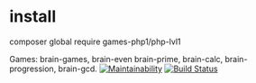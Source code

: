 # install 
composer global require games-php1/php-lvl1

Games:
brain-games,
brain-even
brain-prime,
brain-calc,
brain-progression,
brain-gcd.
[![Maintainability](https://api.codeclimate.com/v1/badges/24d658ca4d0a737c2d7b/maintainability)](https://codeclimate.com/github/zxz112/php-games/maintainability)
[![Build Status](https://travis-ci.org/zxz112/php-games.svg?branch=master)](https://travis-ci.org/zxz112/php-games)
